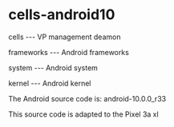 # cells-android10

cells --- VP management deamon

frameworks --- Android frameworks

system --- Android system

kernel --- Android kernel

The Android source code is:  android-10.0.0_r33

This source code is adapted to the Pixel 3a xl

